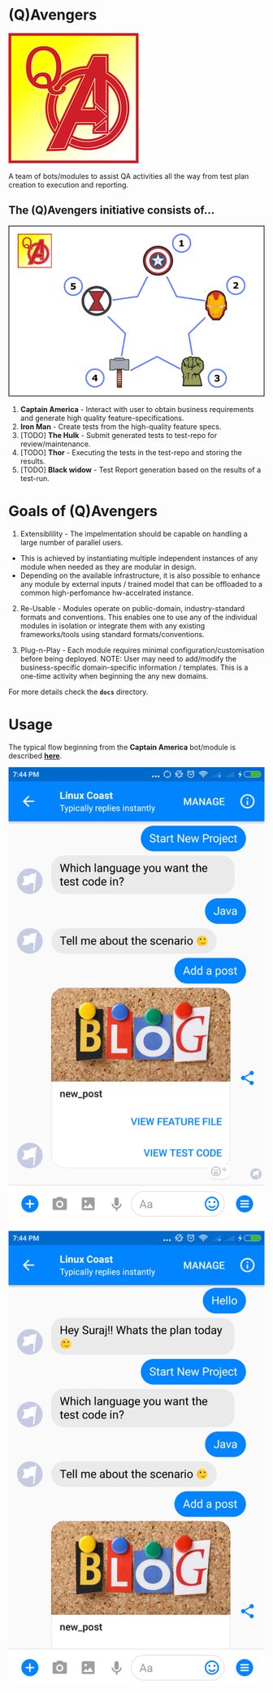 # (Q)Avengers

![QAvengers logo](docs/resources/QAvengers.png/?raw=true)

A team of bots/modules to assist QA activities all the way from test plan creation to execution and reporting.

## The (Q)Avengers initiative consists of...

![QAvengers logo](docs/resources/QAvengers-flow.png/?raw=true)

1. **Captain America** -  Interact with user to obtain business requirements and generate high quality feature-specifications.
2. **Iron Man** - Create tests from the high-quality feature specs.
3. [TODO] **The Hulk** - Submit generated tests to test-repo for review/maintenance.
4. [TODO] **Thor** - Executing the tests in the test-repo and storing the results.
5. [TODO] **Black widow** - Test Report generation based on the results of a test-run.

# Goals of (Q)Avengers

1. Extensiblility - The impelmentation should be capable on handling a large number of parallel users.
  * This is achieved by instantiating multiple independent instances of any module when needed as they are modular in design.
  * Depending on the available infrastructure, it is also possible to enhance any module by external inputs / trained model that can be offloaded to a common high-perfomance hw-accelrated instance. 

2. Re-Usable - Modules operate on public-domain, industry-standard formats and conventions. This enables one to use any of the individual modules in isolation or integrate them with any existing frameworks/tools using standard formats/conventions.

3. Plug-n-Play - Each module requires minimal configuration/customisation before being deployed. NOTE: User may need to add/modify the business-specific domain-specific information / templates. This is a one-time activity when beginning the any new domains.

For more details check the **`docs`** directory.

# Usage
The typical flow beginning from the **Captain America** bot/module is described <a href="https://github.com/DevonQAHackathon/avengers/blob/master/docs/ChatFlow.md" target="_blank">**here**</a>.

![QAvengers logo](docs/resources/screen1.png/?raw=true "Screenshot of MVP")

![QAvengers logo](docs/resources/screen2.png/?raw=true "Screenshot of MVP")
